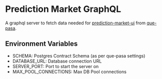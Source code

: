 # Prediction Market GraphQL

A graphql server to fetch data needed for [prediction-market-ui](https://github.com/tzConnectBerlin/prediction-market-ui) from [que-pasa](https://github.com/tzConnectBerlin/que-pasa).


## Environment Variables

- SCHEMA: Postgres Contract Schema (as per que-pasa settings)
- DATABASE_URL: Database connection URL
- SERVER_PORT: Port to start the server on
- MAX_POOL_CONNECTIONS: Max DB Pool connections
